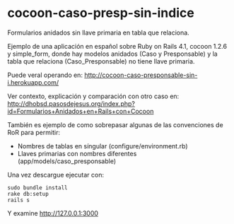 cocoon-caso-presp-sin-indice
============================

Formularios anidados sin llave primaria en tabla que relaciona.

Ejemplo de una aplicación en español sobre Ruby on Rails 4.1, cocoon 1.2.6 
y simple_form, donde hay modelos anidados (Caso y Presponsable) y la tabla 
que relaciona (Caso_Presponsable) no tiene llave primaria.

Puede veral operando en:
http://cocoon-caso-presponsable-sin-i.herokuapp.com/

Ver contexto, explicación y comparación con otro caso en:
http://dhobsd.pasosdejesus.org/index.php?id=Formularios+Anidados+en+Rails+con+Cocoon

También es ejemplo de como sobrepasar algunas de las convenciones de RoR para
permitir:
* Nombres de tablas en síngular (configure/environment.rb)
* Llaves primarias con nombres diferentes (app/models/caso_presponsable)

Una vez descargue ejecutar con:

	sudo bundle install
	rake db:setup
	rails s

Y examine http://127.0.0.1:3000
	
